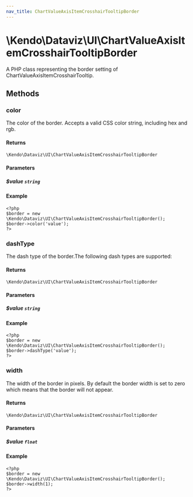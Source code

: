 ```yaml
---
nav_title: ChartValueAxisItemCrosshairTooltipBorder
---
```


# \Kendo\Dataviz\UI\ChartValueAxisItemCrosshairTooltipBorder

A PHP class representing the border setting of ChartValueAxisItemCrosshairTooltip.


## Methods

### color
The color of the border. Accepts a valid CSS color string, including hex and rgb.

#### Returns
`\Kendo\Dataviz\UI\ChartValueAxisItemCrosshairTooltipBorder`

#### Parameters

##### $value `string`



#### Example 
    <?php
    $border = new \Kendo\Dataviz\UI\ChartValueAxisItemCrosshairTooltipBorder();
    $border->color('value');
    ?>

### dashType
The dash type of the border.The following dash types are supported:

#### Returns
`\Kendo\Dataviz\UI\ChartValueAxisItemCrosshairTooltipBorder`

#### Parameters

##### $value `string`



#### Example 
    <?php
    $border = new \Kendo\Dataviz\UI\ChartValueAxisItemCrosshairTooltipBorder();
    $border->dashType('value');
    ?>

### width
The width of the border in pixels. By default the border width is set to zero which means that the border will not appear.

#### Returns
`\Kendo\Dataviz\UI\ChartValueAxisItemCrosshairTooltipBorder`

#### Parameters

##### $value `float`



#### Example 
    <?php
    $border = new \Kendo\Dataviz\UI\ChartValueAxisItemCrosshairTooltipBorder();
    $border->width(1);
    ?>


